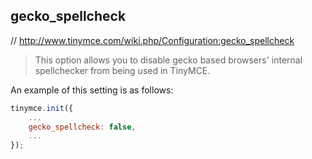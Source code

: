 ## gecko_spellcheck

// http://www.tinymce.com/wiki.php/Configuration:gecko_spellcheck

> This option allows you to disable gecko based browsers' internal spellchecker from being used in TinyMCE.

An example of this setting is as follows:

```js
tinymce.init({
	...
    gecko_spellcheck: false,
    ...
});
```
